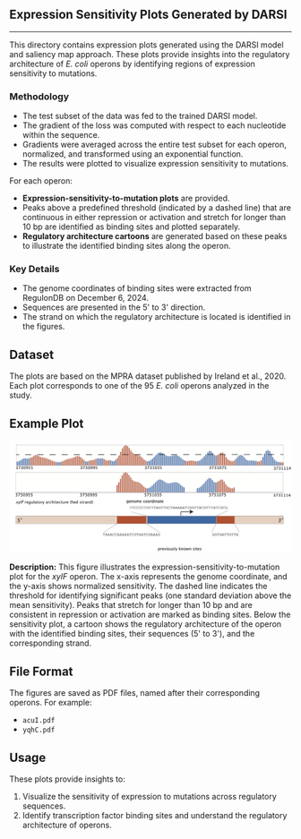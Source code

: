 ## Expression Sensitivity Plots Generated by DARSI
----

This directory contains expression plots generated using the DARSI model and saliency map approach. These plots provide insights into the regulatory architecture of *E. coli* operons by identifying regions of expression sensitivity to mutations.

### Methodology
- The test subset of the data was fed to the trained DARSI model.
- The gradient of the loss was computed with respect to each nucleotide within the sequence.
- Gradients were averaged across the entire test subset for each operon, normalized, and transformed using an exponential function.
- The results were plotted to visualize expression sensitivity to mutations.

For each operon:
- **Expression-sensitivity-to-mutation plots** are provided.
- Peaks above a predefined threshold (indicated by a dashed line) that are continuous in either repression or activation and stretch for longer than 10 bp are identified as binding sites and plotted separately.
- **Regulatory architecture cartoons** are generated based on these peaks to illustrate the identified binding sites along the operon.

### Key Details
- The genome coordinates of binding sites were extracted from RegulonDB on December 6, 2024.
- Sequences are presented in the 5' to 3' direction.
- The strand on which the regulatory architecture is located is identified in the figures.

## Dataset

The plots are based on the MPRA dataset published by Ireland et al., 2020. Each plot corresponds to one of the 95 *E. coli* operons analyzed in the study.

## Example Plot

![Example Plot](./xylF_example.png)

**Description:** This figure illustrates the expression-sensitivity-to-mutation plot for the *xylF* operon. The x-axis represents the genome coordinate, and the y-axis shows normalized sensitivity. The dashed line indicates the threshold for identifying significant peaks (one standard deviation above the mean sensitivity). Peaks that stretch for longer than 10 bp and are consistent in repression or activation are marked as binding sites. Below the sensitivity plot, a cartoon shows the regulatory architecture of the operon with the identified binding sites, their sequences (5' to 3'), and the corresponding strand.

## File Format

The figures are saved as PDF files, named after their corresponding operons. For example:
- `acuI.pdf`
- `yqhC.pdf`

## Usage

These plots provide insights to:
1. Visualize the sensitivity of expression to mutations across regulatory sequences.
2. Identify transcription factor binding sites and understand the regulatory architecture of operons.

